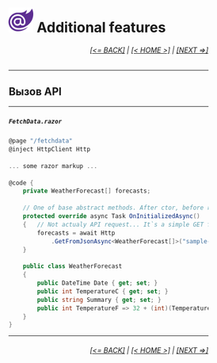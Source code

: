 <div style="width:80%; margin-left:10%;">

# <img src="./images/blazor_logo_transparent.png " width="50" /> Additional features

<div style="text-align:right;">

###### [[<= BACK]](04.md) | [[< HOME >]](00.1.md) | [[NEXT =>]](05.2.md)

</div>

---

## Вызов API

---

##### `FetchData.razor`

```csharp
@page "/fetchdata"
@inject HttpClient Http

... some razor markup ...

@code {
    private WeatherForecast[] forecasts;

    // One of base abstract methods. After ctor, before render.
    protected override async Task OnInitializedAsync()
    {   // Not actualy API request... It`s a simple GET from server
        forecasts = await Http
            .GetFromJsonAsync<WeatherForecast[]>("sample-data/weather.json");
    }

    public class WeatherForecast
    {
        public DateTime Date { get; set; }
        public int TemperatureC { get; set; }
        public string Summary { get; set; }
        public int TemperatureF => 32 + (int)(TemperatureC / 0.5556);
    }
}
```

---

<div style="text-align:right;">

###### [[<= BACK]](04.md) | [[< HOME >]](00.1.md) | [[NEXT =>]](05.2.md)

</div>

</div>
